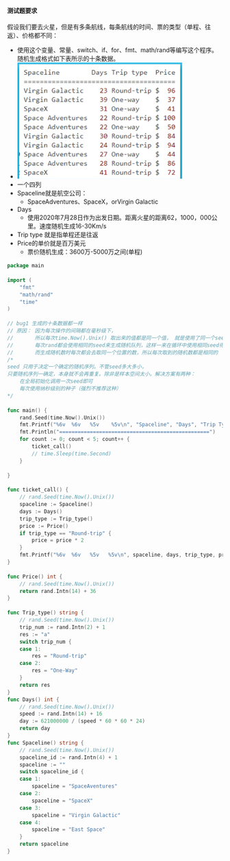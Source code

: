#### 测试题要求

假设我们要去火星，但是有多条航线，每条航线的时间、票的类型（单程、往返）、价格都不同：

- 使用这个变量、常量、switch、if、for、fmt、math/rand等编写这个程序。随机生成格式如下表所示的十条数据。
- ![image-20220322090826002](picture/image-20220322090826002.png)
- 一个四列
- Spaceline就是航空公司：
  - SpaceAdventures、SpaceX，orVirgin Galactic
- Days
  - 使用2020年7月28日作为出发日期。距离火星的距离62，1000，000公里。速度随机生成16-30Km/s
- Trip type 就是指单程还是往返
- Price的单价就是百万美元
  - 票价随机生成：3600万-5000万之间(单程)

```go
package main

import (
	"fmt"
	"math/rand"
	"time"
)

// bug1 生成的十条数据都一样
// 原因： 因为每次操作的间隔都在毫秒级下，
//       所以每次time.Now().Unix() 取出来的值都是同一个值， 就是使用了同一个seed
//       每次rand都会使用相同的seed来生成随机队列，这样一来在循环中使用相同seed得到的随机队列都是相同的，
//       而生成随机数时每次都会去取同一个位置的数，所以每次取到的随机数都是相同的
/*
seed 只用于决定一个确定的随机序列。不管seed多大多小，
只要随机序列一确定，本身就不会再重复。除非是样本空间太小。解决方案有两种：
	在全局初始化调用一次seed即可
	每次使用纳秒级别的种子（强烈不推荐这种）
*/

func main() {
	rand.Seed(time.Now().Unix())
	fmt.Printf("%6v  %6v   %5v    %5v\n", "Spaceline", "Days", "Trip Type", "Price")
	fmt.Println("=================================================")
	for count := 0; count < 5; count++ {
		ticket_call()
		// time.Sleep(time.Second)
	}

}

func ticket_call() {
	// rand.Seed(time.Now().Unix())
	spaceline := Spaceline()
	days := Days()
	trip_type := Trip_type()
	price := Price()
	if trip_type == "Round-trip" {
		price = price * 2
	}
	fmt.Printf("%6v  %6v   %5v   %5v\n", spaceline, days, trip_type, price)
}

func Price() int {
	// rand.Seed(time.Now().Unix())
	return rand.Intn(14) + 36
}

func Trip_type() string {
	// rand.Seed(time.Now().Unix())
	trip_num := rand.Intn(2) + 1
	res := "a"
	switch trip_num {
	case 1:
		res = "Round-trip"
	case 2:
		res = "One-Way"
	}
	return res
}
func Days() int {
	// rand.Seed(time.Now().Unix())
	speed := rand.Intn(14) + 16
	day := 621000000 / (speed * 60 * 60 * 24)
	return day
}
func Spaceline() string {
	// rand.Seed(time.Now().Unix())
	spaceline_id := rand.Intn(4) + 1
	spaceline := ""
	switch spaceline_id {
	case 1:
		spaceline = "SpaceAventures"
	case 2:
		spaceline = "SpaceX"
	case 3:
		spaceline = "Virgin Galactic"
	case 4:
		spaceline = "East Space"
	}
	return spaceline
}
```

